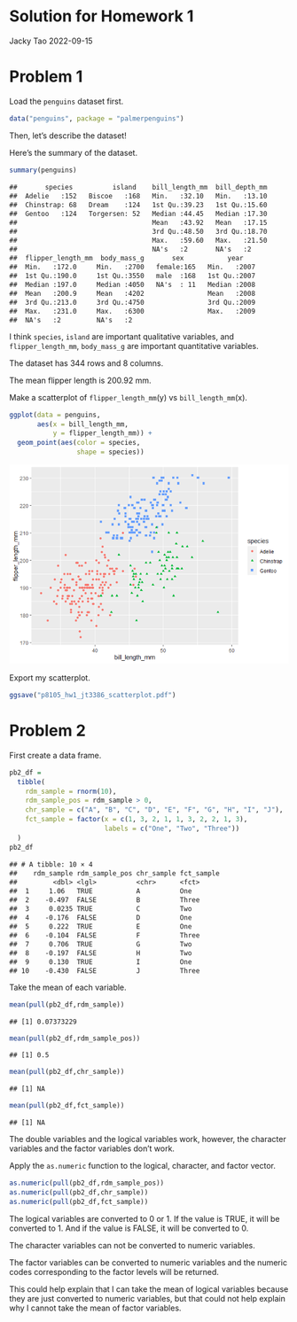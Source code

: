 Solution for Homework 1
================
Jacky Tao
2022-09-15

# Problem 1

Load the `penguins` dataset first.

``` r
data("penguins", package = "palmerpenguins")
```

Then, let’s describe the dataset!

Here’s the summary of the dataset.

``` r
summary(penguins)
```

    ##       species          island    bill_length_mm  bill_depth_mm  
    ##  Adelie   :152   Biscoe   :168   Min.   :32.10   Min.   :13.10  
    ##  Chinstrap: 68   Dream    :124   1st Qu.:39.23   1st Qu.:15.60  
    ##  Gentoo   :124   Torgersen: 52   Median :44.45   Median :17.30  
    ##                                  Mean   :43.92   Mean   :17.15  
    ##                                  3rd Qu.:48.50   3rd Qu.:18.70  
    ##                                  Max.   :59.60   Max.   :21.50  
    ##                                  NA's   :2       NA's   :2      
    ##  flipper_length_mm  body_mass_g       sex           year     
    ##  Min.   :172.0     Min.   :2700   female:165   Min.   :2007  
    ##  1st Qu.:190.0     1st Qu.:3550   male  :168   1st Qu.:2007  
    ##  Median :197.0     Median :4050   NA's  : 11   Median :2008  
    ##  Mean   :200.9     Mean   :4202                Mean   :2008  
    ##  3rd Qu.:213.0     3rd Qu.:4750                3rd Qu.:2009  
    ##  Max.   :231.0     Max.   :6300                Max.   :2009  
    ##  NA's   :2         NA's   :2

I think `species`, `island` are important qualitative variables, and
`flipper_length_mm`, `body_mass_g` are important quantitative variables.

The dataset has 344 rows and 8 columns.

The mean flipper length is 200.92 mm.

Make a scatterplot of `flipper_length_mm`(y) vs `bill_length_mm`(x).

``` r
ggplot(data = penguins,
       aes(x = bill_length_mm,
           y = flipper_length_mm)) + 
  geom_point(aes(color = species,
                 shape = species))
```

![](p8105_hw1_jt3386_files/figure-gfm/unnamed-chunk-3-1.png)<!-- -->

Export my scatterplot.

``` r
ggsave("p8105_hw1_jt3386_scatterplot.pdf")
```

# Problem 2

First create a data frame.

``` r
pb2_df = 
  tibble(
    rdm_sample = rnorm(10),
    rdm_sample_pos = rdm_sample > 0,
    chr_sample = c("A", "B", "C", "D", "E", "F", "G", "H", "I", "J"),
    fct_sample = factor(x = c(1, 3, 2, 1, 1, 3, 2, 2, 1, 3),
                        labels = c("One", "Two", "Three"))
  )
pb2_df
```

    ## # A tibble: 10 × 4
    ##    rdm_sample rdm_sample_pos chr_sample fct_sample
    ##         <dbl> <lgl>          <chr>      <fct>     
    ##  1     1.06   TRUE           A          One       
    ##  2    -0.497  FALSE          B          Three     
    ##  3     0.0235 TRUE           C          Two       
    ##  4    -0.176  FALSE          D          One       
    ##  5     0.222  TRUE           E          One       
    ##  6    -0.104  FALSE          F          Three     
    ##  7     0.706  TRUE           G          Two       
    ##  8    -0.197  FALSE          H          Two       
    ##  9     0.130  TRUE           I          One       
    ## 10    -0.430  FALSE          J          Three

Take the mean of each variable.

``` r
mean(pull(pb2_df,rdm_sample))
```

    ## [1] 0.07373229

``` r
mean(pull(pb2_df,rdm_sample_pos))
```

    ## [1] 0.5

``` r
mean(pull(pb2_df,chr_sample))
```

    ## [1] NA

``` r
mean(pull(pb2_df,fct_sample))
```

    ## [1] NA

The double variables and the logical variables work, however, the
character variables and the factor variables don’t work.

Apply the `as.numeric` function to the logical, character, and factor
vector.

``` r
as.numeric(pull(pb2_df,rdm_sample_pos))
as.numeric(pull(pb2_df,chr_sample))
as.numeric(pull(pb2_df,fct_sample))
```

The logical variables are converted to 0 or 1. If the value is TRUE, it
will be converted to 1. And if the value is FALSE, it will be converted
to 0.

The character variables can not be converted to numeric variables.

The factor variables can be converted to numeric variables and the
numeric codes corresponding to the factor levels will be returned.

This could help explain that I can take the mean of logical variables
because they are just converted to numeric variables, but that could not
help explain why I cannot take the mean of factor variables.
